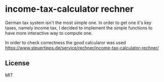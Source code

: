 # income-tax-calculator rechner

German tax system isn't the most simple one. In order to get one it's key taxes,
namely income tax, I decided to implement the simple functions to have more
interactive way to compute one.

In order to check correctness the good calcularor was used
https://www.steuertipps.de/service/rechner/income-tax-calculator-rechner/

## License

MIT
